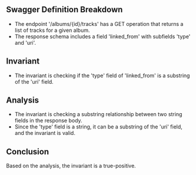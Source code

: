 ## Swagger Definition Breakdown
- The endpoint '/albums/{id}/tracks' has a GET operation that returns a list of tracks for a given album.
- The response schema includes a field 'linked_from' with subfields 'type' and 'uri'.

## Invariant
- The invariant is checking if the 'type' field of 'linked_from' is a substring of the 'uri' field.

## Analysis
- The invariant is checking a substring relationship between two string fields in the response body.
- Since the 'type' field is a string, it can be a substring of the 'uri' field, and the invariant is valid.

## Conclusion
Based on the analysis, the invariant is a true-positive.
